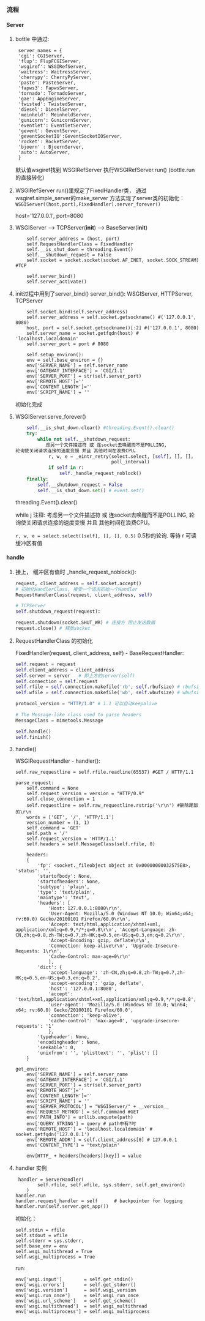 ### 流程

#### Server
1. bottle 中通过:
   ```
    server_names = {
    'cgi': CGIServer,
    'flup': FlupFCGIServer,
    'wsgiref': WSGIRefServer,
    'waitress': WaitressServer,
    'cherrypy': CherryPyServer,
    'paste': PasteServer,
    'fapws3': FapwsServer,
    'tornado': TornadoServer,
    'gae': AppEngineServer,
    'twisted': TwistedServer,
    'diesel': DieselServer,
    'meinheld': MeinheldServer,
    'gunicorn': GunicornServer,
    'eventlet': EventletServer,
    'gevent': GeventServer,
    'geventSocketIO':GeventSocketIOServer,
    'rocket': RocketServer,
    'bjoern' : BjoernServer,
    'auto': AutoServer,
    }
    ```
    默认值wsgiref找到 WSGIRefServer
    执行WSGIRefServer.run()  (bottle.run的直接转化)

2. WSGIRefServer run()里规定了FixedHandler类， 通过wsgiref.simple_server的make_server 方法实现了server类的初始化：
    `WSGIServer((host,port),FixedHandler).server_forever()`
    
    host='127.0.0.1', port=8080

3.  WSGIServer --> TCPServer(__init__) --> BaseServer(__init__)
    ```
        self.server_address = (host, port)
        self.RequestHandlerClass = FixedHandler
        self.__is_shut_down = threading.Event()
        self.__shutdown_request = False
        self.socket = socket.socket(socket.AF_INET, socket.SOCK_STREAM) #TCP

        self.server_bind()
        self.server_activate()
    ```

 4. init过程中用到了server_bind()
    server_bind(): WSGIServer, HTTPServer, TCPServer
    ```
        self.socket.bind(self.server_address)
        self.server_address = self.socket.getsockname() #('127.0.0.1', 8080)
        host, port = self.socket.getsockname()[:2] #('127.0.0.1', 8080)
        self.server_name = socket.getfqdn(host) # 'localhost.localdomain'
        self.server_port = port # 8080

        self.setup_environ():
        env = self.base_environ = {}
        env['SERVER_NAME'] = self.server_name 
        env['GATEWAY_INTERFACE'] = 'CGI/1.1'
        env['SERVER_PORT'] = str(self.server_port)
        env['REMOTE_HOST']=''
        env['CONTENT_LENGTH']=''
        env['SCRIPT_NAME'] = ''
    ```

    初始化完成

5.  WSGIServer.serve_forever()
    
    ```python
        self.__is_shut_down.clear() #threading.Event().clear()
        try:
            while not self.__shutdown_request:
               虑另一个文件描述符 或 连socket去唤醒而不是POLLING, 
    轮询使关闭请求连接的速度变慢 并且 其他时间在浪费CPU。
                r, w, e = _eintr_retry(select.select, [self], [], [],
                                       poll_interval)
                if self in r:
                    self._handle_request_noblock()
        finally:
            self.__shutdown_request = False
            self.__is_shut_down.set() # event.set()

    ```

    threading.Event().clear()

    while j
    注释: 考虑另一个文件描述符 或 连socket去唤醒而不是POLLING, 
    轮询使关闭请求连接的速度变慢 并且 其他时间在浪费CPU。

    `r, w, e = select.select([self], [], [], 0.5)`  0.5秒的轮询.
    等待 r 可读缓冲区有值


#### handle

1.  接上， 缓冲区有值时 _handle_request_noblock():
    ```python
    request, client_address = self.socket.accept()
    # 初始化HandlerClass, 接受一个请求初始一个Handler
    RequestHandlerClass(request, client_address, self)

    # TCPServer
    self.shutdown_request(request):

    request.shutdown(socket.SHUT_WR) # 连接方 阻止发送数据
    request.close() # 释放socket
    ```

2. RequestHandlerClass 的初始化

    FixedHandler(request, client_address, self) - BaseRequestHandler:
    ```python
    self.request = request
    self.client_address = client_address
    self.server = server   # 即上方的server(self)
    self.connection = self.request
    self.rfile = self.connection.makefile('rb', self.rbufsize) # rbufsize: -1, 全缓冲
    self.wfile = self.connection.makefile('wb', self.wbufsize) # wbufsize: 0  无缓冲

    protocol_version = "HTTP/1.0" # 1.1 可以自动keepalive

    # The Message-like class used to parse headers
    MessageClass = mimetools.Message

    self.handle()
    self.finish()
    ```

3. handle()
    
    WSGIRequestHandler - handler():
    ```
    self.raw_requestline = self.rfile.readline(65537) #GET / HTTP/1.1

    parse_request:
        self.command = None
        self.request_version = version = "HTTP/0.9"
        self.close_connection = 1
        self.requestline = self.raw_requestline.rstrip('\r\n') #删除尾部的\r\n
        words = ['GET', '/', 'HTTP/1.1']
        version_number = (1, 1)
        self.command = 'GET'
        self.path = '/'
        self.request_version = 'HTTP/1.1'
        self.headers = self.MessageClass(self.rfile, 0)

        headers:
        {
            'fp': <socket._fileobject object at 0x00000000032575E8>, 'status': '', 
            'startofbody': None, 
            'startofheaders': None, 
            'subtype': 'plain', 
            'type': 'text/plain', 
            'maintype': 'text', 
            'headers': [
                'Host: 127.0.0.1:8080\r\n', 
                'User-Agent: Mozilla/5.0 (Windows NT 10.0; Win64;x64; rv:60.0) Gecko/20100101 Firefox/60.0\r\n', 
                'Accept: text/html,application/xhtml+xml,  application/xml;q=0.9,*/*;q=0.8\r\n', 'Accept-Language: zh-CN,zh;q=0.8,zh-TW;q=0.7,zh-HK;q=0.5,en-US;q=0.3,en;q=0.2\r\n',
                'Accept-Encoding: gzip, deflate\r\n', 
                'Connection: keep-alive\r\n', 'Upgrade-Insecure-Requests: 1\r\n', 
                'Cache-Control: max-age=0\r\n'
                ], 
            'dict': {
                'accept-language': 'zh-CN,zh;q=0.8,zh-TW;q=0.7,zh-HK;q=0.5,en-US;q=0.3,en;q=0.2', 
                'accept-encoding': 'gzip, deflate', 
                'host': '127.0.0.1:8080', 
                'accept': 'text/html,application/xhtml+xml,application/xml;q=0.9,*/*;q=0.8', 
                'user-agent': 'Mozilla/5.0 (Windows NT 10.0; Win64; x64; rv:60.0) Gecko/20100101 Firefox/60.0',
                'connection': 'keep-alive', 
                'cache-control': 'max-age=0', 'upgrade-insecure-requests': '1'
                }, 
            'typeheader': None, 
            'encodingheader': None, 
            'seekable': 0, 
            'unixfrom': '', 'plisttext': '', 'plist': []
        }

    get_environ:
        env['SERVER_NAME'] = self.server_name 
        env['GATEWAY_INTERFACE'] = 'CGI/1.1'
        env['SERVER_PORT'] = str(self.server_port)
        env['REMOTE_HOST']=''
        env['CONTENT_LENGTH']=''
        env['SCRIPT_NAME'] = ''
        env['SERVER_PROTOCOL'] = "WSGIServer/" + __version__
        env['REQUEST_METHOD'] = self.command #GET
        env['PATH_INFO'] = urllib.unquote(path)
        env['QUERY_STRING'] = query # path中有?时
        env['REMOTE_HOST'] = 'localhost.localdomain' # socket.getfqdn('127.0.0.1')
        env['REMOTE_ADDR'] = self.client_address[0] # 127.0.0.1
        env['CONTENT_TYPE'] = 'text/plain'

        env[HTTP_ + headers[headers][key]] = value
    ```

4.  handler 实例
    ```
     handler = ServerHandler(
            self.rfile, self.wfile, sys.stderr, self.get_environ()
        )
    handler.run
    handler.request_handler = self      # backpointer for logging
    handler.run(self.server.get_app())
    ```

    初始化：
    ```
    self.stdin = rfile
    self.stdout = wfile
    self.stderr = sys.stderr,
    self.base_env = env
    self.wsgi_multithread = True
    self.wsgi_multiprocess = True
    ```
    run:
    ```
    env['wsgi.input']        = self.get_stdin()
    env['wsgi.errors']       = self.get_stderr()
    env['wsgi.version']      = self.wsgi_version
    env['wsgi.run_once']     = self.wsgi_run_once
    env['wsgi.url_scheme']   = self.get_scheme()
    env['wsgi.multithread']  = self.wsgi_multithread
    env['wsgi.multiprocess'] = self.wsgi_multiprocess

    ```
